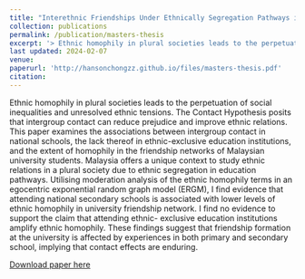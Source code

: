 ```yaml
---
title: "Interethnic Friendships Under Ethnically Segregation Pathways in Education: The Case of Malaysia"
collection: publications
permalink: /publication/masters-thesis
excerpt: '> Ethnic homophily in plural societies leads to the perpetuation of social inequalities and unresolved ethnic tensions. The Contact Hypothesis posits that intergroup contact can reduce prejudice and improve ethnic relations. This paper examines the associations between intergroup contact in national schools, the lack thereof in ethnic-exclusive education institutions, and the extent of homophily in the friendship networks of Malaysian university students. Malaysia offers a unique context to study ethnic relations in a plural society due to ethnic segregation in education pathways. Utilising moderation analysis of the ethnic homophily terms in an egocentric exponential random graph model (ERGM), I find evidence that attending national secondary schools is associated with lower levels of ethnic homophily in university friendship network. I find no evidence to support the claim that attending ethnic- exclusive education institutions amplify ethnic homophily. These findings suggest that friendship formation at the university is affected by experiences in both primary and secondary school, implying that contact effects are enduring.'
last updated: 2024-02-07
venue: 
paperurl: 'http://hansonchongzz.github.io/files/masters-thesis.pdf'
citation: 
---
```


Ethnic homophily in plural societies leads to the perpetuation of social inequalities and unresolved ethnic tensions. The Contact Hypothesis posits that intergroup contact can reduce prejudice and improve ethnic relations. This paper examines the associations between intergroup contact in national schools, the lack thereof in ethnic-exclusive education institutions, and the extent of homophily in the friendship networks of Malaysian university students. Malaysia offers a unique context to study ethnic relations in a plural society due to ethnic segregation in education pathways. Utilising moderation analysis of the ethnic homophily terms in an egocentric exponential random graph model (ERGM), I find evidence that attending national secondary schools is associated with lower levels of ethnic homophily in university friendship network. I find no evidence to support the claim that attending ethnic- exclusive education institutions amplify ethnic homophily. These findings suggest that friendship formation at the university is affected by experiences in both primary and secondary school, implying that contact effects are enduring.

[Download paper here](http://hansonchongzz.github.io/files/masters-thesis.pdf)
